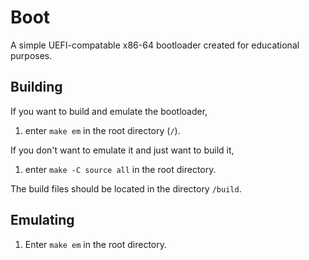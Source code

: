 # Boot

A simple UEFI-compatable x86-64 bootloader created for educational purposes.

## Building

If you want to build and emulate the bootloader,

1. enter `make em` in the root directory (`/`).

If you don't want to emulate it and just want to build it,

1. enter `make -C source all` in the root directory.

The build files should be located in the directory `/build`.

## Emulating

1. Enter `make em` in the root directory.
